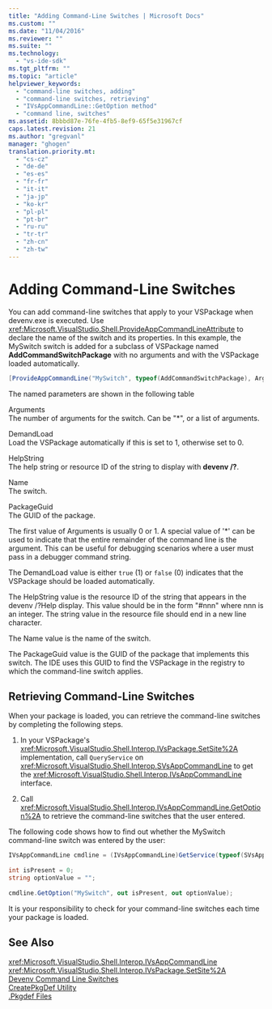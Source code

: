 ```yaml
---
title: "Adding Command-Line Switches | Microsoft Docs"
ms.custom: ""
ms.date: "11/04/2016"
ms.reviewer: ""
ms.suite: ""
ms.technology: 
  - "vs-ide-sdk"
ms.tgt_pltfrm: ""
ms.topic: "article"
helpviewer_keywords: 
  - "command-line switches, adding"
  - "command-line switches, retrieving"
  - "IVsAppCommandLine::GetOption method"
  - "command line, switches"
ms.assetid: 8bbbd87e-76fe-4fb5-8ef9-65f5e31967cf
caps.latest.revision: 21
ms.author: "gregvanl"
manager: "ghogen"
translation.priority.mt: 
  - "cs-cz"
  - "de-de"
  - "es-es"
  - "fr-fr"
  - "it-it"
  - "ja-jp"
  - "ko-kr"
  - "pl-pl"
  - "pt-br"
  - "ru-ru"
  - "tr-tr"
  - "zh-cn"
  - "zh-tw"
---
```

# Adding Command-Line Switches
You can add command-line switches that apply to your VSPackage when devenv.exe is executed. Use <xref:Microsoft.VisualStudio.Shell.ProvideAppCommandLineAttribute> to declare the name of the switch and its properties. In this example, the MySwitch switch is added for a subclass of VSPackage named **AddCommandSwitchPackage** with no arguments and with the VSPackage loaded automatically.  
  
```c#  
[ProvideAppCommandLine("MySwitch", typeof(AddCommandSwitchPackage), Arguments = "0", DemandLoad = 1)]  
```  
  
 The named parameters are shown in the following table  
  
 Arguments  
 The number of arguments for the switch. Can be "*", or a list of arguments.  
  
 DemandLoad  
 Load the VSPackage automatically if this is set to 1, otherwise set to 0.  
  
 HelpString  
 The help string or resource ID of the string to display with **devenv /?**.  
  
 Name  
 The switch.  
  
 PackageGuid  
 The GUID of the package.  
  
 The first value of Arguments is usually 0 or 1. A special value of '*' can be used to indicate that the entire remainder of the command line is the argument. This can be useful for debugging scenarios where a user must pass in a debugger command string.  
  
 The DemandLoad value is either `true` (1) or `false` (0) indicates that the VSPackage should be loaded automatically.  
  
 The HelpString value is the resource ID of the string that appears in the devenv /?Help display. This value should be in the form "#nnn" where nnn is an integer. The string value in the resource file should end in a new line character.  
  
 The Name value is the name of the switch.  
  
 The PackageGuid value is the GUID of the package that implements this switch. The IDE uses this GUID to find the VSPackage in the registry to which the command-line switch applies.  
  
## Retrieving Command-Line Switches  
 When your package is loaded, you can retrieve the command-line switches by completing the following steps.  
  
1.  In your VSPackage's <xref:Microsoft.VisualStudio.Shell.Interop.IVsPackage.SetSite%2A> implementation, call `QueryService` on <xref:Microsoft.VisualStudio.Shell.Interop.SVsAppCommandLine> to get the <xref:Microsoft.VisualStudio.Shell.Interop.IVsAppCommandLine> interface.  
  
2.  Call <xref:Microsoft.VisualStudio.Shell.Interop.IVsAppCommandLine.GetOption%2A> to retrieve the command-line switches that the user entered.  
  
 The following code shows how to find out whether the MySwitch command-line switch was entered by the user:  
  
```c#  
IVsAppCommandLine cmdline = (IVsAppCommandLine)GetService(typeof(SVsAppCommandLine));  
  
int isPresent = 0;  
string optionValue = "";  
  
cmdline.GetOption("MySwitch", out isPresent, out optionValue);  
```  
  
 It is your responsibility to check for your command-line switches each time your package is loaded.  
  
## See Also  
 <xref:Microsoft.VisualStudio.Shell.Interop.IVsAppCommandLine>   
 <xref:Microsoft.VisualStudio.Shell.Interop.IVsPackage.SetSite%2A>   
 [Devenv Command Line Switches](../ide/reference/devenv-command-line-switches.md)   
 [CreatePkgDef Utility](../extensibility/internals/createpkgdef-utility.md)   
 [.Pkgdef Files](../extensibility/modifying-the-isolated-shell-by-using-the-dot-pkgdef-file.md)